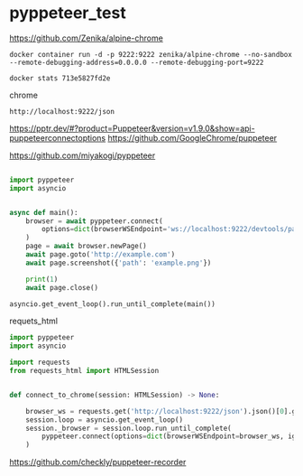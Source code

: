# pyppeteer_test

https://github.com/Zenika/alpine-chrome
```
docker container run -d -p 9222:9222 zenika/alpine-chrome --no-sandbox --remote-debugging-address=0.0.0.0 --remote-debugging-port=9222

docker stats 713e5827fd2e
```

chrome
```
http://localhost:9222/json
```

https://pptr.dev/#?product=Puppeteer&version=v1.9.0&show=api-puppeteerconnectoptions
https://github.com/GoogleChrome/puppeteer

https://github.com/miyakogi/pyppeteer
```python

import pyppeteer
import asyncio


async def main():
    browser = await pyppeteer.connect(
        options=dict(browserWSEndpoint='ws://localhost:9222/devtools/page/452B6D013ED53884A41D1CB576D70585')
    )
    page = await browser.newPage()
    await page.goto('http://example.com')
    await page.screenshot({'path': 'example.png'})

    print(1)
    await page.close()

asyncio.get_event_loop().run_until_complete(main())
```


requets_html
```python
import pyppeteer
import asyncio

import requests
from requests_html import HTMLSession


def connect_to_chrome(session: HTMLSession) -> None:

    browser_ws = requests.get('http://localhost:9222/json').json()[0].get('webSocketDebuggerUrl')
    session.loop = asyncio.get_event_loop()
    session._browser = session.loop.run_until_complete(
        pyppeteer.connect(options=dict(browserWSEndpoint=browser_ws, ignoreHTTPSErrors=True))
    )
```


https://github.com/checkly/puppeteer-recorder
